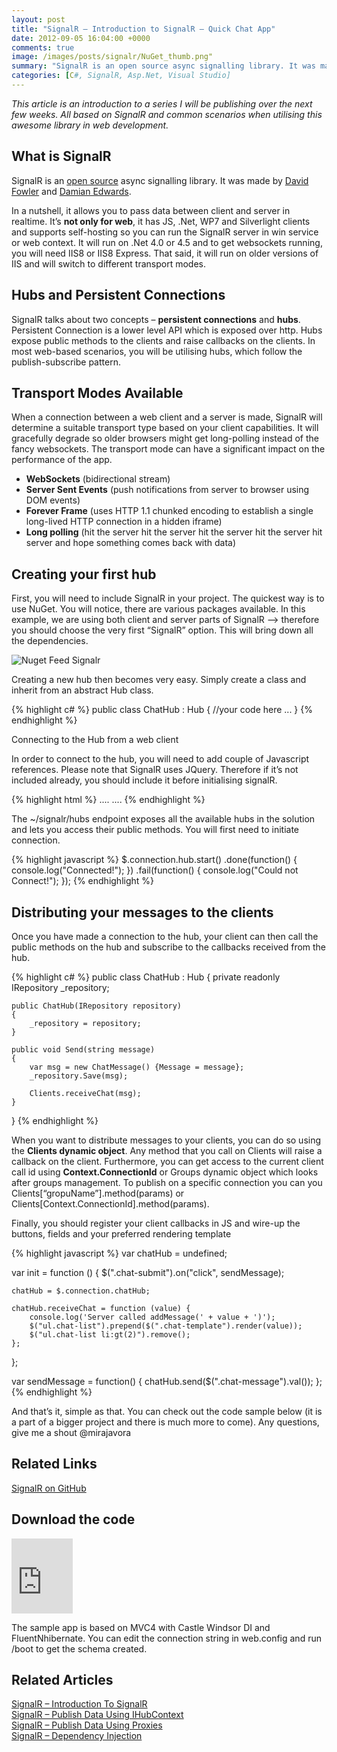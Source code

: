```yaml
---
layout: post
title: "SignalR – Introduction to SignalR – Quick Chat App"
date: 2012-09-05 16:04:00 +0000
comments: true
image: /images/posts/signalr/NuGet_thumb.png"
summary: "SignalR is an open source async signalling library. It was made by David Fowler and Damian Edwards. In a nutshell, it allows you to pass data between client and server in realtime. It’s not only for web, it has JS, .Net, WP7 and Silverlight clients and supports self-hosting so you can run the SignalR server in win service or web context. It will run on .Net 4.0 or 4.5 and to get websockets running, you will need IIS8 or IIS8 Express. That said, it will run on older versions of IIS and will switch to different transport modes."
categories: [C#, SignalR, Asp.Net, Visual Studio]
---
```


*This article is an introduction to a series I will be publishing over the next few weeks. All based on SignalR and common scenarios when utilising this awesome library in web development.*

What is SignalR
-------------------

SignalR is an [open source](https://github.com/SignalR/SignalR) async signalling library. It was made by [David Fowler](http://twitter.com/davidfowl) and [Damian Edwards](http://twitter.com/DamianEdwards).

In a nutshell, it allows you to pass data between client and server in realtime. It’s **not only for web**, it has JS, .Net, WP7 and Silverlight clients and supports self-hosting so you can run the SignalR server in win service or web context. It will run on .Net 4.0 or 4.5 and to get websockets running, you will need IIS8 or IIS8 Express. That said, it will run on older versions of IIS and will switch to different transport modes.

Hubs and Persistent Connections
-------------------

SignalR talks about two concepts – **persistent connections** and **hubs**. Persistent Connection is a lower level API which is exposed over http. Hubs expose public methods to the clients and raise callbacks on the clients. In most web-based scenarios, you will be utilising hubs, which follow the publish-subscribe pattern.

Transport Modes Available
-------------------

When a connection between a web client and a server is made, SignalR will determine a suitable transport type based on your client capabilities. It will gracefully degrade so older browsers might get long-polling instead of the fancy websockets. The transport mode can have a significant impact on the performance of the app.

- **WebSockets** (bidirectional stream)
- **Server Sent Events** (push notifications from server to browser using DOM events)
- **Forever Frame** (uses HTTP 1.1 chunked encoding to establish a single long-lived HTTP connection in a hidden iframe)
- **Long polling** (hit the server hit the server hit the server hit the server hit server and hope something comes back with data)

Creating your first hub
-------------------

First, you will need to include SignalR in your project. The quickest way is to use NuGet. You will notice, there are various packages available. In this example, we are using both client and server parts of SignalR –> therefore you should choose the very first “SignalR” option. This will bring down all the dependencies.

![Nuget Feed Signalr](/images/posts/signalr/NuGet_thumb.png)

Creating a new hub then becomes very easy. Simply create a class and inherit from an abstract Hub class.

{% highlight c# %}
public class ChatHub : Hub
{
    //your code here ...
}
{% endhighlight %}

Connecting to the Hub from a web client

In order to connect to the hub, you will need to add couple of Javascript references. Please note that SignalR uses JQuery. Therefore if it’s not included already, you should include it before initialising signalR.

{% highlight html %}
....
    <script type="text/javascript" src="~/Scripts/jquery.signalR-0.5.3.js"></script>
    <script type="text/javascript" src="~/signalr/hubs"></script>
....
{% endhighlight %}
 

The ~/signalr/hubs endpoint exposes all the available hubs in the solution and lets you access their public methods. You will first need to initiate connection.

{% highlight javascript %}
$.connection.hub.start()
    .done(function() {
        console.log("Connected!");
    })
    .fail(function() { 
        console.log("Could not Connect!"); 
    });
{% endhighlight %}

Distributing your messages to the clients
-------------------

Once you have made a connection to the hub, your client can then call the public methods on the hub and subscribe to the callbacks received from the hub.

{% highlight c# %}
public class ChatHub : Hub
{
    private readonly IRepository _repository;
 
    public ChatHub(IRepository repository)
    {
        _repository = repository;
    }
 
    public void Send(string message)
    {
        var msg = new ChatMessage() {Message = message};
        _repository.Save(msg);
 
        Clients.receiveChat(msg);
    }
}
{% endhighlight %}

When you want to distribute messages to your clients, you can do so using the **Clients dynamic object**. Any method that you call on Clients will raise a callback on the client. Furthermore, you can get access to the current client call id using **Context.ConnectionId** or Groups dynamic object which looks after groups management. To publish on a specific connection you can you Clients[“gropuName”].method(params) or Clients[Context.ConnectionId].method(params).

Finally, you should register your client callbacks in JS and wire-up the buttons, fields and your preferred rendering template

{% highlight javascript %}
var chatHub = undefined;

var init = function () {
    $(".chat-submit").on("click", sendMessage);

    chatHub = $.connection.chatHub;

    chatHub.receiveChat = function (value) {
        console.log('Server called addMessage(' + value + ')');
        $("ul.chat-list").prepend($(".chat-template").render(value));
        $("ul.chat-list li:gt(2)").remove();
    };
};

var sendMessage = function() {
    chatHub.send($(".chat-message").val());
};
{% endhighlight %}
 

And that’s it, simple as that. You can check out the code sample below (it is a part of a bigger project and there is much more to come). Any questions, give me a shout @mirajavora

Related Links
-------------------

[SignalR on GitHub](https://github.com/SignalR/SignalR)

Download the code
-------------------

<iframe height="120" src="https://skydrive.live.com/embed?cid=84E23A97F665C5F2&amp;resid=84E23A97F665C5F2%21233&amp;authkey=AG12GlBD-u_3NBI" frameborder="0" width="98" scrolling="no"></iframe>

The sample app is based on MVC4 with Castle Windsor DI and FluentNhibernate. You can edit the connection string in web.config and run /boot to get the schema created.

Related Articles
-------------------

[SignalR – Introduction To SignalR](/signalr-introduction-to-signalr-quick-chat-app/)<br/>
[SignalR – Publish Data Using IHubContext](/signalr-push-data-to-clients-using-ihubcontext/)<br/>
[SignalR – Publish Data Using Proxies](/signalr-publish-data-from-win-forms-using-hub-proxies/)<br/>
[SignalR – Dependency Injection](/signalr-dependency-injection/)<br/>